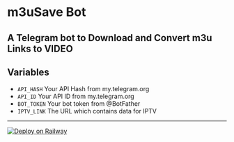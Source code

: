 # m3uSave Bot
A Telegram bot to Download and Convert m3u Links to VIDEO
---

## Variables

- `API_HASH` Your API Hash from my.telegram.org
- `API_ID` Your API ID from my.telegram.org
- `BOT_TOKEN` Your bot token from @BotFather
- `IPTV_LINK` The URL which contains data for IPTV

---
[![Deploy on Railway](https://railway.app/button.svg)](https://railway.app/template/C8NM71?referralCode=YdIPoB)
